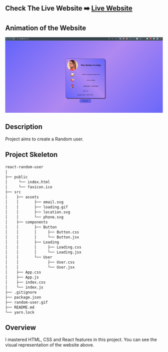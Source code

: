 ## Check The Live Website ➡️ [Live Website](https://osmankoyuncuu.github.io/react-random-user/)

## Animation of the Website

![image](./random-user.gif)

## Description

Project aims to create a Random user.

## Project Skeleton

    react-random-user
    |
    ├── public
    │     └── index.html
    │     └── favicon.ico
    ├── src
    │    ├── assets
    │    │       ├── email.svg
    │    │       ├── loading.gif
    │    │       ├── location.svg
    │    │       └── phone.svg
    │    ├── components
    │    │       ├── Button
    │    │       │     ├── Button.css
    │    │       │     └── Button.jsx
    │    │       ├── Loading
    │    │       │     ├── Loading.css
    │    │       │     └── Loading.jsx
    │    │       └── User
    │    │             ├── User.css
    │    │             └── User.jsx
    │    ├── App.css
    │    ├── App.js
    │    ├── index.css
    │    └── index.js
    ├── .gitignore
    ├── package.json
    ├── random-user.gif
    ├── README.md
    └── yarn.lock

## Overview

I mastered HTML, CSS and React features in this project. You can see the visual representation of the website above.
